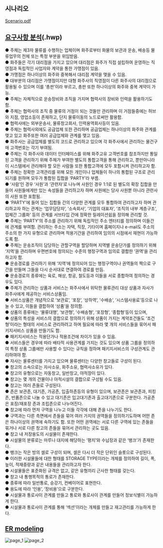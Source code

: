 ## 시나리오
[Scenario.pdf](https://github.com/tmvld97/ER_Modeling/files/7919997/Scenario.pdf)
## [요구사항 분석](https://github.com/tmvld97/ER_Modeling/tree/main/ERwin)(.hwp)
● 주체는 제3자 물류를 수행하는 업체이며 화주로부터 화물의 보관과 운송, 배송등 물류업무의 전체 또는 특정 부분을 위임받음.</br>
● 화주들은 각기 대리점을 가지고 있으며 대리점은 화주가 직접 설립하여 운영하는 직영점과 독립적인 사업자와 계약을 통한 가맹점이 있음.</br>
● 가맹점은 하나이상의 화주와 중복해서 대리점 계약을 맺을 수 있음.</br>
● 대부분의 대리점은 가맹점이지만 대형 화주사의 직영점이 다른 화주사의 대리점으로 활용될 수 있으며 이를 ‘총판’이라 부르고, 총판 또한 하나이상의 화주와 중복 계약이 가능.</br>
● 주체는 자체적으로 운송장비와 조직을 가지며 협력사의 장비와 인력을 활용하기도 함.</br>
● 주체는 협력사의 조직 중 물류의 거점이 되는 것들만 관리하며 이 거점들중에는 허브와 지점, 영업소등이 존재하고, 단지 물류이동의 노드로써만 활용함.</br>
● 협력사에는 외부운송사, 물류창고회사, 인력용역회사등이 있음.</br>
● 주체는 협력사외에도 공급업체 또한 관리하며 공급업체는 하나이상의 화주와 관계를 맺고 있고 화주또한 여러 공급업체와 관계를 맺고 있음.</br>
● 화주사는 공급업체를 별도의 코드로 관리하고 있으며 각 화주사에서 관리하는 물건구매 고객번호는 각기 부여됨. </br>
● 주체는 각 화주사와 데이터 인터페이스를 위해 화주고유 고객번호를 참조하지만 통일된 고객을 관리하기 위해 주체가 부여한 별도의 통합고객을 통해 관리하고, 뿐만아니라 이 시스템에서 관리해야 할 모든 사람들 또한 통합고객에 모두 포함시켜 관리하고자 함.</br>
● 주체는 정확한 고객관리를 위해 모든 개인이나 업체들이 하나의 통합된 구조로 관리되기를 원하며 모두가 통합된 집합을 ‘PARTY’라 부름.</br>
● ‘사람’인 경우 ‘사원’과 ‘관련자’로 나누며 사원인 경우 1:1로 된 별도의 확장 집합을 만들어 사원들에게만 있는 속성들을 관리하고자 하며 사원에는 당사 사원뿐 아니라 관련사의 사원 또한 포함됨.</br>
● ‘PARTY’에 들어 있는 집합들 간의 다양한 관계를 모두 통합하여 관리하고자 하며 관리하고자 하는 관계는 ‘업무담당자’, ‘소속회사’, ‘기업의 대표자’, ‘조직의 내부 계층구조’, 업체간 그룹화‘ 등의 관계를 서브타입 간에 정확한 릴레이션쉽을 정의해 관리할 것.</br>
● 주체는 ‘PARTY’의 주소를 관리하기 위해 독립적인 주소 엔터티를 정의하며 이들간에 관계를 부여함. 관리하는 주소는 자택, 직장, 기타이며 홈페이지나 e-mail도 주소의 주소의 한 가지 유형으로 관리하며 적용기간을 관리하여 임의의 시점에서 재현이 가능하도록 함.</br>
● 주체는 운송조직이 담당하는 관할구역을 할당하며 지역별 운송단가를 정의하기 위해 ‘지역’을 관리하며 우편번호에 정의되는 수준의 행정구역과 임의로 결합한 ‘권역’을 관리하고자 함.</br>
● 운송경로를 관리하기 위해 ‘지역’에 정의되어 있는 행정구역이나 권역들의 짝으로 구간을 만들며 그들을 다시 순서대로 연결하여 경로를 만듬.</br>
● 운송경로의 종류에는 육로, 해상, 항공, 철도등과 이들을 서로 종합하여 정의하는 경우도 있다.</br>
● 주체가 관리하는 상품과 서비스는 화주사에서 위탁한 물류관리 대상 상품과 자사가 화주사에게 제공하는 서비스상품임.</br>
● 서비스상품은 개념적으로 ‘보관료’, ‘포장’, ‘상하역’, ‘수배송’, ‘시스템사용료’등으로 나눌 수 있고, 이들을 결합하여 ‘상품’을 정의함.</br>
● 상품의 종류에는 ‘물류대행’, ‘보관형’, ‘수배송형’, ‘포장형’, ‘종합형’등이 있으며, </br>
● 상품의 특성을 서비스의 결합으로 정의하기 위해 상품이 가지는 계약조건들도 ‘조건형’이라는 형태의 서비스로 관리하려고 하며 필요에 따라 몇 개의 서비스들을 묶어서 패키지서비스 상품을 만들기도 함.</br>
● 패키지서비스는 적용단가나 적용조건에 차이가 있을 수 있음. </br>
● 서비스들은 경우에 따라 배타적 사용관계를 가지는 것도 있으며 상품 그룹을 정의하여 특정 상품 그룹에만 사용할 수 있다는 규칙을 정하며 패키지서비스의 구성관계도 관리하여야 함.</br>
● 자사는 물류센터를 가지고 있으며 물류센터는 다양한 창고들로 구성이 된다.</br>
● 창고의 소속으로는 자사소유, 화주소유, 협력사소유가 있다.</br>
● 창고의 유형으로는 자동창고, 일반창고, 야적장이 있다.</br>
● 창고는 몇 개의 건물이나 야적시설의 결합으로 구성될 수도 있음.</br>
● 창고는 여러 존들로 구성된다.</br>
● 존은 보관존, 대기존, 가공존, 입출하존등의 유형이 있으며, 보관존은 보관존과, 피킹존, 반품존으로 나눌 수 있고 대기존은 입고대기존과 출고대기존으로 구분한다. 가공존은 포장/재포장 존과 조립존으로 나누어진다.</br>
● 창고에 따라 먼저 구역을 나누고 이들 각각에 대해 존을 나누기도 한다.</br>
● 구역과는 다른 측면에서 존들을 묶어 여러 가지의 권역들을 정의하기도하며 어떤 존은 하나이상의 권역에 속하기도 함. 또한 어떤 권역에는 서로 다른 구역에 있는 존들을 묶거나 서로 다른 창고의 존들을 묶어서 관리하는 곳도 있음.</br>
● 창고 내 저장용도의 시설물이 존재한다.</br>
● 시설물의 분류로는 마루나 대지에 해당하는 ‘평치’와 수납장과 같은 ‘뱅크’가 존재한다.</br>
● 뱅크는 작은 방의 셀로 구성이 되며, 셀은 다시 더 작은 단위인 슬롯으로 구성된다.</br>
● 이러한 시설물들에 대한 형태를 STORAGE TYPE이라는 개체를 정의하여 길이, 폭, 높이, 적재중량과 같은 내용들을 관리하고자 한다.</br>
● 시설물들은 표준화된 규격은 없고, 같은 유형끼리 근사한 형태를 갖는다.</br>
● 창고 내 통행목적의 통로가 존재한다.</br>
● 종류에 따라 일반통로, 승강기, 컨베이어로 표현한다.</br>
● 용도에 따라 ‘인용’, ‘장비용’으로 구분한다.</br>
● 시설물과 통로사이 관계를 만들고 통로와 통로사이 관계를 만들어 정보식별이 가능하게 한다.</br>
● 시설물과 통로사이 관계를 통해 ‘섹션’이라는 개체를 만들고 재고관리를 가능하게 한다.</br>

## [ER modeling](./ERwin)
![page_1](https://user-images.githubusercontent.com/55508788/150678295-1a7fae6a-d438-481b-bc91-fc616a3bc323.png)
![page_2](https://user-images.githubusercontent.com/55508788/150678297-7f464012-90e4-467b-b7d8-7708dc215c48.png)
